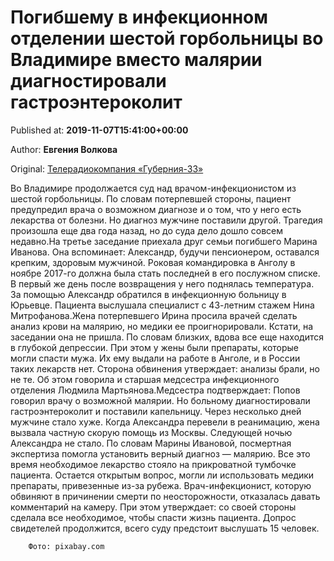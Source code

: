 
# Погибшему в инфекционном отделении шестой горбольницы во Владимире вместо малярии диагностировали гастроэнтероколит

Published at: **2019-11-07T15:41:00+00:00**

Author: **Евгения Волкова**

Original: [Телерадиокомпания «Губерния-33»](http://trc33.ru/news/society/pogibshemu-v-infektsionnom-otdelenii-shestoy-gorbolnitsy-vo-vladimire-vmesto-malyarii-diagnostirovali-gastroenterokolit/)

Во Владимире продолжается суд над врачом-инфекционистом из шестой горбольницы. По словам потерпевшей стороны, пациент предупредил врача о возможном диагнозе и о том, что у него есть лекарства от болезни. Но диагноз мужчине поставили другой. Трагедия произошла еще два года назад, но до суда дело дошло совсем недавно.На третье заседание приехала друг семьи погибшего Марина Иванова. Она вспоминает: Александр, будучи пенсионером, оставался крепким, здоровым мужчиной. Роковая командировка в Анголу в ноябре 2017-го должна была стать последней в его послужном списке. В первый же день после возвращения у него поднялась температура. За помощью Александр обратился в инфекционную больницу в Юрьевце. Пациента выслушала специалист с 43-летним стажем Нина Митрофанова.Жена потерпевшего Ирина просила врачей сделать анализ крови на малярию, но медики ее проигнорировали. Кстати, на заседании она не пришла. По словам близких, вдова все еще находится в глубокой депрессии.
При этом у жены были препараты, которые могли спасти мужа. Их ему выдали на работе в Анголе, и в России таких лекарств нет. Сторона обвинения утверждает: анализы брали, но не те. Об этом говорила и старшая медсестра инфекционного отделения Людмила Мартьянова.Медсестра подтверждает: Попов говорил врачу о возможной малярии. Но больному диагностировали гастроэнтероколит и поставили капельницу. Через несколько дней мужчине стало хуже. Когда Александра перевели в реанимацию, жена вызвала частную скорую помощь из Москвы.
Следующей ночью Александра не стало. По словам Марины Ивановой, посмертная экспертиза помогла установить верный диагноз — малярию. Все это время необходимое лекарство стояло на прикроватной тумбочке пациента. Остается открытым вопрос, могли ли использовать медики препараты, привезенные из-за рубежа.
Врач-инфекционист, которую обвиняют в причинении смерти по неосторожности, отказалась давать комментарий на камеру. При этом утверждает: со своей стороны сделала все необходимое, чтобы спасти жизнь пациента. Допрос свидетелей продолжится, всего суду предстоит выслушать 15 человек.

        Фото: pixabay.com
      
